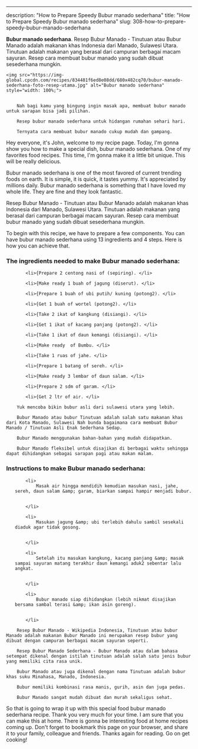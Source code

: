 ---
description: "How to Prepare Speedy Bubur manado sederhana"
title: "How to Prepare Speedy Bubur manado sederhana"
slug: 308-how-to-prepare-speedy-bubur-manado-sederhana

<p>
	<strong>Bubur manado sederhana</strong>. 
	Resep Bubur Manado - Tinutuan atau Bubur Manado adalah makanan khas Indonesia dari Manado, Sulawesi Utara. Tinutuan adalah makanan yang berasal dari campuran berbagai macam sayuran. Resep cara membuat bubur manado yang sudah dibuat sesederhana mungkin.
</p>
<p>
	
	<img src="https://img-global.cpcdn.com/recipes/834481f6ed8e08dd/680x482cq70/bubur-manado-sederhana-foto-resep-utama.jpg" alt="Bubur manado sederhana" style="width: 100%;">
	
	
		Nah bagi kamu yang bingung ingin masak apa, membuat bubur manado untuk sarapan bisa jadi pilihan.
	
		Resep bubur manado sederhana untuk hidangan rumahan sehari hari.
	
		Ternyata cara membuat bubur manado cukup mudah dan gampang.
	
</p>
<p>
	Hey everyone, it's John, welcome to my recipe page. Today, I'm gonna show you how to make a special dish, bubur manado sederhana. One of my favorites food recipes. This time, I'm gonna make it a little bit unique. This will be really delicious.
</p>
	
<p>
	Bubur manado sederhana is one of the most favored of current trending foods on earth. It is simple, it is quick, it tastes yummy. It's appreciated by millions daily. Bubur manado sederhana is something that I have loved my whole life. They are fine and they look fantastic.
</p>
<p>
	Resep Bubur Manado - Tinutuan atau Bubur Manado adalah makanan khas Indonesia dari Manado, Sulawesi Utara. Tinutuan adalah makanan yang berasal dari campuran berbagai macam sayuran. Resep cara membuat bubur manado yang sudah dibuat sesederhana mungkin.
</p>

<p>
To begin with this recipe, we have to prepare a few components. You can have bubur manado sederhana using 13 ingredients and 4 steps. Here is how you can achieve that.
</p>

<h3>The ingredients needed to make Bubur manado sederhana:</h3>

<ol>
	
		<li>{Prepare 2 centong nasi of (sepiring). </li>
	
		<li>{Make ready 1 buah of jagung (diserut). </li>
	
		<li>{Prepare 1 buah of ubi putih/ kuning (potong2). </li>
	
		<li>{Get 1 buah of wortel (potong2). </li>
	
		<li>{Take 2 ikat of kangkung (disiangi). </li>
	
		<li>{Get 1 ikat of kacang panjang (potong2). </li>
	
		<li>{Take 1 ikat of daun kemangi (disiangi). </li>
	
		<li>{Make ready  of Bumbu. </li>
	
		<li>{Take 1 ruas of jahe. </li>
	
		<li>{Prepare 1 batang of sereh. </li>
	
		<li>{Make ready 3 lembar of daun salam. </li>
	
		<li>{Prepare 2 sdm of garam. </li>
	
		<li>{Get 2 ltr of air. </li>
	
</ol>
<p>
	
		Yuk mencoba bikin bubur asli dari sulawesi utara yang lebih.
	
		Bubur Manado atau bubur Tinutuan adalah salah satu makanan khas dari Kota Manado, Sulawesi Nah bunda bagaimana cara membuat Bubur Manado / Tinutuan Asli Enak Sederhana Sedap.
	
		Bubur Manado menggunakan bahan-bahan yang mudah didapatkan.
	
		Bubur Manado fleksibel untuk disajikan di berbagai waktu sehingga dapat dihidangkan sebagai sarapan pagi atau makan malam.
	
</p>

<h3>Instructions to make Bubur manado sederhana:</h3>

<ol>
	
		<li>
			Masak air hingga mendidih kemudian masukan nasi, jahe, sereh, daun salam &amp; garam, biarkan sampai hampir menjadi bubur.
			
			
		</li>
	
		<li>
			Masukan jagung &amp; ubi terlebih dahulu sambil sesekali diaduk agar tidak gosong.
			
			
		</li>
	
		<li>
			Setelah itu masukan kangkung, kacang panjang &amp; masak sampai sayuran matang terakhir daun kemangi aduk2 sebentar lalu angkat.
			
			
		</li>
	
		<li>
			Bubur manado siap dihidangkan (lebih nikmat disajikan bersama sambal terasi &amp; ikan asin goreng).
			
			
		</li>
	
</ol>

<p>
	
		Resep Bubur Manado - Wikipedia Indonesia, Tinutuan atau bubur Manado adalah makanan Bubur Manado ini merupakan resep bubur yang dibuat dengan campuran berbagai macam sayuran seperti.
	
		Resep Bubur Manado Sederhana - Bubur Manado atau dalam bahasa setempat dikenal dengan istilah tinutuan adalah salah satu jenis bubur yang memiliki cita rasa unik.
	
		Bubur Manado atau juga dikenal dengan nama Tinutuan adalah bubur khas suku Minahasa, Manado, Indonesia.
	
		Bubur memiliki kombinasi rasa manis, gurih, asin dan juga pedas.
	
		Bubur Manado sangat mudah dibuat dan murah sekaligus sehat.
	
</p>

<p>
	So that is going to wrap it up with this special food bubur manado sederhana recipe. Thank you very much for your time. I am sure that you can make this at home. There is gonna be interesting food at home recipes coming up. Don't forget to bookmark this page on your browser, and share it to your family, colleague and friends. Thanks again for reading. Go on get cooking!
</p>
